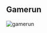 ## Gamerun
![gamerun](https://user-images.githubusercontent.com/94225539/143305772-c1507ccf-b76a-44dc-853e-3c64b82dd6ba.png)

